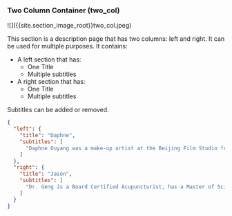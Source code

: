 <h3 id='two_col'>Two Column Container (two_col)</h3>
![]({{site.section_image_root}}two_col.jpeg)

This section is a description page that has two columns: left and right. It can be used for multiple purposes.  It contains:

* A left section that has:
  * One Title
  * Multiple subtitles
* A right section that has:
  * One Title
  * Multiple subtitles

Subtitles can be added or removed.

```json
{
  "left": {
    "title": "Daphne",
    "subtitles": [
      "Daphne Ouyang was a make-up artist at the Beijing Film Studio from 1985 to 1988. "
    ]
  },
  "right": {
    "title": "Jason",
    "subtitles": [
      "Dr. Geng is a Board Certified Acupuncturist, has a Master of Science in Acupuncture and Oriental Medicine, and is a Doctor of Philosophy in Oriental Medicine. "
    ]
  }
}
```
